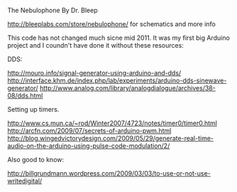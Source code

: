  The Nebulophone 
 By Dr. Bleep
 
 http://bleeplabs.com/store/nebulophone/ for schematics and more info
 
 This code has not changed much sicne mid 2011. 
 It was my first big Arduino project and I coundn't have done it without these resources:
 
DDS:

 http://mouro.info/signal-generator-using-arduino-and-dds/
 http://interface.khm.de/index.php/lab/experiments/arduino-dds-sinewave-generator/
 http://www.analog.com/library/analogdialogue/archives/38-08/dds.html
 
Setting up timers.

 http://www.cs.mun.ca/~rod/Winter2007/4723/notes/timer0/timer0.html
 http://arcfn.com/2009/07/secrets-of-arduino-pwm.html
 http://blog.wingedvictorydesign.com/2009/05/29/generate-real-time-audio-on-the-arduino-using-pulse-code-modulation/2/
 
Also good to know:

 http://billgrundmann.wordpress.com/2009/03/03/to-use-or-not-use-writedigital/
  
